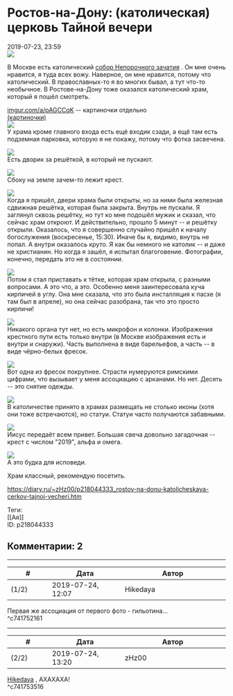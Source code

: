 Ростов-на-Дону: (католическая) церковь Тайной вечери
====================================================

  
2019-07-23, 23:59  
   [![](https://i.imgur.com/t8hSeExl.jpg)](https://i.imgur.com/t8hSeEx.jpg)     
   
 В Москве есть католический  [собор Непорочного зачатия](https://ru.wikipedia.org/wiki/%D0%A1%D0%BE%D0%B1%D0%BE%D1%80_%D0%9D%D0%B5%D0%BF%D0%BE%D1%80%D0%BE%D1%87%D0%BD%D0%BE%D0%B3%D0%BE_%D0%97%D0%B0%D1%87%D0%B0%D1%82%D0%B8%D1%8F_%D0%9F%D1%80%D0%B5%D1%81%D0%B2%D1%8F%D1%82%D0%BE%D0%B9_%D0%94%D0%B5%D0%B2%D1%8B_%D0%9C%D0%B0%D1%80%D0%B8%D0%B8_%28%D0%9C%D0%BE%D1%81%D0%BA%D0%B2%D0%B0%29)  . Он мне очень нравится, я туда всех вожу. Наверное, он мне нравится, потому что католический. В православных-то я во многих бывал, а тут что-то необычное. В Ростове-на-Дону тоже оказался католический храм, который я пошёл смотреть.   
   
  [imgur.com/a/pAGCCqK](https://imgur.com/a/pAGCCqK)  -- картиночки отдельно   
  [(картиночки)](https://zHz00.diary.ru/p218044333.htm?index=1#linkmore218044333m1)       
  [![](https://i.imgur.com/0eGMm3jl.jpg)](https://i.imgur.com/0eGMm3j.jpg)    
 У храма кроме главного входа есть ещё входик сзади, а ещё там есть подземная парковка, которую я не покажу, потому что фотка засвечена.   
   
  [![](https://i.imgur.com/K0WkVySl.jpg)](https://i.imgur.com/K0WkVyS.jpg)    
 Есть дворик за решёткой, в который не пускают.   
   
  [![](https://i.imgur.com/l61C4Zxl.jpg)](https://i.imgur.com/l61C4Zx.jpg)    
 Сбоку на земле зачем-то лежит крест.   
   
  [![](https://i.imgur.com/9G2wesbl.jpg)](https://i.imgur.com/9G2wesb.jpg)    
 Когда я пришёл, двери храма были открыты, но за ними была железная сдвижная решётка, которая была закрыта. Внутрь не пускали. Я заглянул сквозь решётку, но тут ко мне подошёл мужик и сказал, что сейчас храм откроют. И действительно, прошло 5 минут -- и решётку открыли. Оказалось, что я совершенно случайно пришёл к началу богослужения (воскресенье, 15:30). Иначе бы я, видимо, внутрь не попал. А внутри оказалось круто. Я как бы немного не католик -- и даже не христианин. Но когда я зашёл, я испытал благоговение. Фотографии, конечно, передать это не в состоянии.   
   
  [![](https://i.imgur.com/5hGP7fcl.jpg)](https://i.imgur.com/5hGP7fc.jpg)    
 Потом я стал приставать к тётке, которая храм открыла, с разными вопросами. А это что, а это. Особенно меня заинтересовала куча кирпичей в углу. Она мне сказала, что это была инсталляция к пасхе (я там был в апреле), но она сейчас разобрана, так что это просто кирпичи!   
   
  [![](https://i.imgur.com/3jZ5MgDl.jpg)](https://i.imgur.com/3jZ5MgD.jpg)    
 Никакого органа тут нет, но есть микрофон и колонки. Изображения крестного пути есть только внутри (в Москве изображения есть и внутри и снаружи). Часть выполнена в виде барельефов, а часть -- в виде чёрно-белых фресок.   
   
  [![](https://i.imgur.com/z4lDb1jl.jpg)](https://i.imgur.com/z4lDb1j.jpg)    
 Вот одна из фресок покрупнее. Страсти нумеруются римскими цифрами, что вызывает у меня ассоциацию с арканами. Но нет. Десять -- это снятие одежды.   
   
  [![](https://i.imgur.com/6q5WQE0l.jpg)](https://i.imgur.com/6q5WQE0.jpg)    
 В католичестве принято в храмах размещать не столько иконы (хотя они тоже встречаются), но статуи. Статуи часто получаются забавными.   
   
  [![](https://i.imgur.com/OeBzsFMl.jpg)](https://i.imgur.com/OeBzsFM.jpg)    
 Иисус передаёт всем привет. Большая свеча довольно загадочная -- крест с числом "2019", альфа и омега.   
   
  [![](https://i.imgur.com/zhpdcKEl.jpg)](https://i.imgur.com/zhpdcKE.jpg)    
 А это будка для исповеди.      
   
 Храм классный, рекомендую посетить.   
  
<https://diary.ru/~zHz00/p218044333_rostov-na-donu-katolicheskaya-cerkov-tajnoj-vecheri.htm>  
  
Теги:  
[[Ая]]  
ID: p218044333  


Комментарии: 2
--------------

  


---



|         #         |              Дата              |                     Автор                     |           ID           |
| --- | --- | --- | --- |
| (1/2) | 2019-07-24, 12:07 | Hikedaya | c741752161 |

  
 Первая же ассоциация от первого фото - гильотина...   
 ^c741752161

---



|         #         |              Дата              |                     Автор                     |           ID           |
| --- | --- | --- | --- |
| (2/2) | 2019-07-24, 13:20 | zHz00 | c741753516 |

  
  [Hikedaya](http://hikedaya.diary.ru "Записная книжка")  , АХАХАХА!   
 ^c741753516